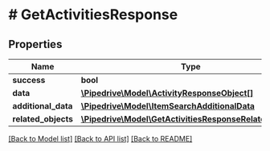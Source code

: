 # # GetActivitiesResponse

## Properties

Name | Type | Description | Notes
------------ | ------------- | ------------- | -------------
**success** | **bool** |  | [optional]
**data** | [**\Pipedrive\Model\ActivityResponseObject[]**](ActivityResponseObject.md) |  | [optional]
**additional_data** | [**\Pipedrive\Model\ItemSearchAdditionalData**](ItemSearchAdditionalData.md) |  | [optional]
**related_objects** | [**\Pipedrive\Model\GetActivitiesResponseRelatedObjects**](GetActivitiesResponseRelatedObjects.md) |  | [optional]

[[Back to Model list]](../../README.md#models) [[Back to API list]](../../README.md#endpoints) [[Back to README]](../../README.md)
